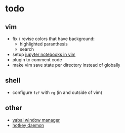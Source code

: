 # todo

## vim

- fix / revise colors that have background:
    - highlighted paranthesis
    - search
- setup [jupyter notebooks in vim](https://alpha2phi.medium.com/jupyter-notebook-vim-neovim-c2d67d56d563)
- plugin to comment code
- make vim save state per directory instead of globally

## shell

- configure `fzf` with `rg` (in and outside of vim)

## other

- [yabai window manager](https://github.com/koekeishiya/yabai)
- [hotkey daemon](https://github.com/koekeishiya/skhd)

